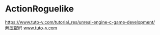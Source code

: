 # ActionRoguelike

https://www.tuto-v.com/tutorial_res/unreal-engine-c-game-development/
解压密码 www.tuto-v.com 
